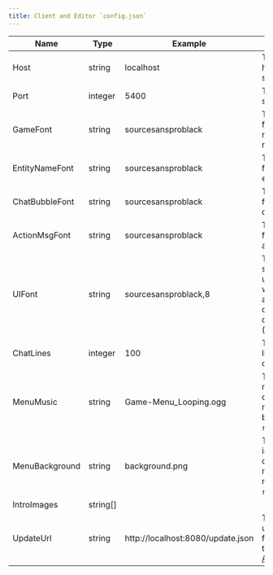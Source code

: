 ```yaml
---
title: Client and Editor `config.json`
---
```



| Name           | Type     | Example                           | Description                                                                                                    |
|----------------|----------|-----------------------------------|----------------------------------------------------------------------------------------------------------------|
| Host           | string   | localhost                         | The IP address or host name of the server.                                                                     |
| Port           | integer  | 5400                              | The port on the server.                                                                                        |
| GameFont       | string   | sourcesansproblack                | The name of the font to use for non-UI rendering.                                                              |
| EntityNameFont | string   | sourcesansproblack                | The name of the font to use for entity names.                                                                  |
| ChatBubbleFont | string   | sourcesansproblack                | The name of the font to use for chat bubble text.                                                              |
| ActionMsgFont  | string   | sourcesansproblack                | The name of the font to use for action messages.                                                               |
| UIFont         | string   | sourcesansproblack,8              | The name and size of the font to use for unstyled windows (such as debug/admin) comma-delimited (`name,size`). |
| ChatLines      | integer  | 100                               | The number of lines to save for chat scroll-back.                                                              |
| MenuMusic      | string   | Game-Menu_Looping.ogg             | The name of the music file to play on the main menu (file must be in `resources/music`).                       |
| MenuBackground | string   | background.png                    | The name of the image file to display on the main menu (file must be in `resources/gui`).                      |
| IntroImages    | string[] |                                   |                                                                                                                |
| UpdateUrl      | string   | http://localhost:8080/update.json | The URL to the update manifest file generated by the editor (see [Auto Updater](./deploy/autoupdater.html)).    |

